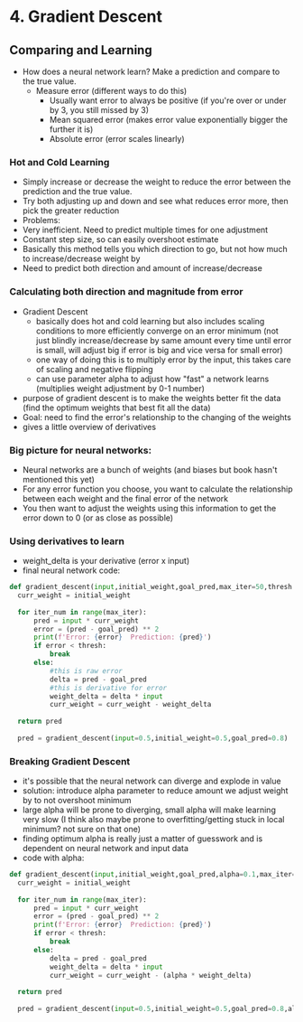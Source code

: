 # 4. Gradient Descent

## Comparing and Learning
- How does a neural network learn? Make a prediction and compare to the true value.
  - Measure error (different ways to do this)
    - Usually want error to always be positive (if you're over or under by 3, you still missed by 3)
    - Mean squared error (makes error value exponentially bigger the further it is)
    - Absolute error (error scales linearly)

### Hot and Cold Learning
 - Simply increase or decrease the weight to reduce the error between the prediction and the true value.
 - Try both adjusting up and down and see what reduces error more, then pick the greater reduction
 - Problems:
  - Very inefficient. Need to predict multiple times for one adjustment
  - Constant step size, so can easily overshoot estimate
  - Basically this method tells you which direction to go, but not how much to increase/decrease weight by
 - Need to predict both direction and amount of increase/decrease

### Calculating both direction and magnitude from error
- Gradient Descent
  - basically does hot and cold learning but also includes scaling conditions to more efficiently converge on an error minimum (not just blindly increase/decrease by same amount every time until error is small, will adjust big if error is big and vice versa for small error)
  - one way of doing this is to multiply error by the input, this takes care of scaling and negative flipping
  - can use parameter alpha to adjust how "fast" a network learns (multiplies weight adjustment by 0-1 number)
 - purpose of gradient descent is to make the weights better fit the data (find the optimum weights that best fit all the data)
 - Goal: need to find the error's relationship to the changing of the weights
 - gives a little overview of derivatives
### Big picture for neural networks:
  - Neural networks are a bunch of weights (and biases but book hasn't mentioned this yet)
  - For any error function you choose, you want to calculate the relationship between each weight and the final error of the network
  - You then want to adjust the weights using this information to get the error down to 0 (or as close as possible)
  
### Using derivatives to learn
  - weight_delta is your derivative (error x input)
  - final neural network code:
  ```python
  def gradient_descent(input,initial_weight,goal_pred,max_iter=50,thresh = 0.0000001,verbose=True):
    curr_weight = initial_weight
    
    for iter_num in range(max_iter):
        pred = input * curr_weight
        error = (pred - goal_pred) ** 2
        print(f'Error: {error}  Prediction: {pred}')
        if error < thresh:
            break
        else:
            #this is raw error
            delta = pred - goal_pred
            #this is derivative for error
            weight_delta = delta * input
            curr_weight = curr_weight - weight_delta
    
    return pred
    
    pred = gradient_descent(input=0.5,initial_weight=0.5,goal_pred=0.8)
  ```
  
### Breaking Gradient Descent
  - it's possible that the neural network can diverge and explode in value
  - solution: introduce alpha parameter to reduce amount we adjust weight by to not overshoot minimum
  - large alpha will be prone to diverging, small alpha will make learning very slow (I think also maybe prone to overfitting/getting stuck in local minimum? not sure on that one)
  - finding optimum alpha is really just a matter of guesswork and is dependent on neural network and input data
  - code with alpha:
  ```python
  def gradient_descent(input,initial_weight,goal_pred,alpha=0.1,max_iter=50,thresh = 0.0000001,verbose=True):
    curr_weight = initial_weight
    
    for iter_num in range(max_iter):
        pred = input * curr_weight
        error = (pred - goal_pred) ** 2
        print(f'Error: {error}  Prediction: {pred}')
        if error < thresh:
            break
        else:
            delta = pred - goal_pred
            weight_delta = delta * input
            curr_weight = curr_weight - (alpha * weight_delta)
    
    return pred
    
    pred = gradient_descent(input=0.5,initial_weight=0.5,goal_pred=0.8,alpha=0.1)
  ```
  
